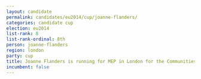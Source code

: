 ```yaml
---
layout: candidate
permalink: candidates/eu2014/cup/joanne-flanders/
categories: candidate cup
election: eu2014
list-rank: 8
list-rank-ordinal: 8th
person: joanne-flanders
region: london
party: cup
title: Joanne Flanders is running for MEP in London for the Communities United Party
incumbent: false
---
```

